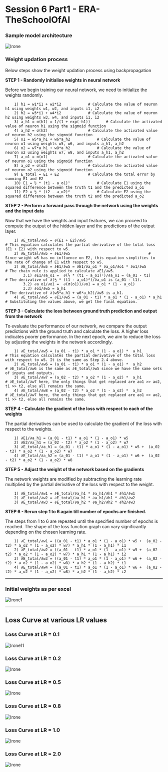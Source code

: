 # Session 6 Part1 - ERA-TheSchoolOfAI

### **Sample model architecture**

![lrone](./images/sample_img.png)


<p>

### **Weight updation process**

Below steps show the weight updation process using backpropagation

**STEP 1 - Randomly initialise weights in neural network**

Before we begin training our neural network, we need to initialize the weights randomly.

        1) h1 = w1*i1 + w2*i2		     # Calculate the value of neuron h1 using weights w1, w2, and inputs i1, i2
        2) h2 = w3*i1 + w4*i2		     # Calculate the value of neuron h2 using weights w3, w4, and inputs i1, i2
        3) a_h1 = σ(h1) = 1/(1 + exp(-h1))	     # Calculate the activated value of neuron h1 using the sigmoid function
        4) a_h2 = σ(h2)		             # Calculate the activated value of neuron h2 using the sigmoid function
        5) o1 = w5*a_h1 + w6*a_h2		     # Calculate the value of neuron o1 using weights w5, w6, and inputs a_h1, a_h2
        6) o2 = w7*a_h1 + w8*a_h2		     # Calculate the value of neuron o2 using weights w7, w8, and inputs a_h1, a_h2
        7) a_o1 = σ(o1)		             # Calculate the activated value of neuron o1 using the sigmoid function
        8) a_o2 = σ(o2)		             # Calculate the activated value of neuron o2 using the sigmoid function
        9) E_total = E1 + E2		     # Calculate the total error by summing E1 and E2
        10) E1 = ½ * (t1 - a_o1)²		     # Calculate E1 using the squared difference between the truth t1 and the predicted a_o1
        11) E2 = ½ * (t2 - a_o2)²		     # Calculate E2 using the squared difference between the truth t2 and the predicted a_o2

**STEP 2  - Perform a forward pass through the network using the weights and the input data**

Now that we have the weights and input features, we can proceed to compute the output of the hidden layer and the predictions of the output layer.

        1) ∂E_total/∂w5 = ∂(E1 + E2)/∂w5			                        # This equation calculates the partial derivative of the total loss (E1 + E2) with respect to w5.
        2) ∂E_total/∂w5 = ∂E1/∂w5					                # Since weight w5 has no influence on E2, this equation simplifies to the rate of change of E1 with respect to w5.
        3) ∂E_total/∂w5 = ∂E1/∂w5 = ∂E1/∂a_o1 * ∂a_o1/∂o1 * ∂o1/∂w5		        # The chain rule is applied to calculate ∂E1/∂w5.
            3.1) ∂E1/∂a_o1 =  ∂(½ * (t1 - a_o1)²)/∂a_o1 = (a_01 - t1)	        # The derivative of ∂(½ * (t1 - a_o1)²)/∂a_o1 is (a_01 - t1).
            3.2) ∂a_o1/∂o1 =  ∂(σ(o1))/∂o1 = a_o1 * (1 - a_o1)					
            3.3) ∂o1/∂w5 = a_h1                                                 # The derivative of ∂(w5*a_h1 + w6*a_h2)/∂w5 is a_h1.
        4) ∂E_total/∂w5 = ∂E1/∂w5 = (a_01 - t1) * a_o1 * (1 - a_o1) * a_h1          # Substituting the values above, we get the final equation.

**STEP 3  - Calculate the loss between ground truth prediction and output from the network**

To evaluate the performance of our network, we compare the output predictions with the ground truth and calculate the loss. A higher loss indicates poorer performance. In the next epoch, we aim to reduce the loss by adjusting the weights in the network accordingly.

        1) ∂E_total/∂w5 = (a_01 - t1) * a_o1 * (1 - a_o1) *  a_h1		   # This equation calculates the partial derivative of the total loss with respect to w5. It is the same as Step 2.4 above.		
        2) ∂E_total/∂w6 = (a_01 - t1) * a_o1 * (1 - a_o1) *  a_h2		   # ∂E_total/∂w6 is the same as ∂E_total/∂w5 since we have the same sets of inputs and outputs.	
        3) ∂E_total/∂w7 = (a_02 - t2) * a_o2 * (1 - a_o2) *  a_h1		   # ∂E_total/∂w7 here, the only things that get replaced are ao1 >> ao2, t1 >> t2, else all remains the same.
        4) ∂E_total/∂w8 = (a_02 - t2) * a_o2 * (1 - a_o2) *  a_h2		   # ∂E_total/∂w7 here, the only things that get replaced are ao1 >> ao2, t1 >> t2, else all remains the same.		


**STEP 4 - Calculate the gradient of the loss with respect to each of the weights**

The partial derivatives can be used to calculate the gradient of the loss with respect to the weights.

        1) ∂E1/∂a_h1 = (a_01 - t1) * a_o1 * (1 - a_o1) * w5								
        2) ∂E2/∂a_h1 = (a_02 - t2) * a_o2 * (1 - a_o2) * w7								
        3) ∂E_total/∂a_h1 = (a_01 - t1) * a_o1 * (1 - a_o1) * w5 +  (a_02 - t2) * a_o2 * (1 - a_o2) * w7								
        4) ∂E_total/∂a_h2 = (a_01 - t1) * a_o1 * (1 - a_o1) * w6 +  (a_02 - t2) * a_o2 * (1 - a_o2) * w8								


**STEP 5 - Adjust the weight of the network based on the gradients**

The network weights are modified by subtracting the learning rate multiplied by the partial derivative of the loss with respect to the weight.

        1) ∂E_total/∂w1 = ∂E_total/∂a_h1 * ∂a_h1/∂h1 * ∂h1/∂w1					
        2) ∂E_total/∂w2 = ∂E_total/∂a_h1 * ∂a_h1/∂h1 * ∂h1/∂w2					
        3) ∂E_total/∂w3 = ∂E_total/∂a_h2 * ∂a_h2/∂h2 * ∂h2/∂w3					


**STEP 6 - Rerun step 1 to 6 again till number of epochs are finished.**

The steps from 1 to 6 are repeated until the specified number of epochs is reached. The shape of the loss function graph can vary significantly depending on the chosen learning rate.

        1) ∂E_total/∂w1 = ((a_01 - t1) * a_o1 * (1 - a_o1) * w5 +  (a_02 - t2) * a_o2 * (1 - a_o2) * w7) * a_h1 * (1 - a_h1) * i1												
        2) ∂E_total/∂w2 = ((a_01 - t1) * a_o1 * (1 - a_o1) * w5 +  (a_02 - t2) * a_o2 * (1 - a_o2) * w7) * a_h1 * (1 - a_h1) * i2												
        3) ∂E_total/∂w3 = ((a_01 - t1) * a_o1 * (1 - a_o1) * w6 +  (a_02 - t2) * a_o2 * (1 - a_o2) * w8) * a_h2 * (1 - a_h2) * i1												
        4) ∂E_total/∂w4 = ((a_01 - t1) * a_o1 * (1 - a_o1) * w6 +  (a_02 - t2) * a_o2 * (1 - a_o2) * w8) * a_h2 * (1 - a_h2) * i2												

</p>


<hr>

### **Initial weights as per excel**

![lrone1](./images/Initial_weights.jpg)



<hr>

## **Loss Curve at various LR values**


### **Loss Curve at LR = 0.1**
![lrone11](./images/Lr_point1.png)


### **Loss Curve at LR = 0.2**
![lrone](./images/Lr_point2.png)


### **Loss Curve at LR = 0.5**
![lrone](./images/Lr_point5.png)


### **Loss Curve at LR = 0.8**
![lrone](./images/Lr_point8.png)


### **Loss Curve at LR = 1.0**
![lrone](./images/Lr_1.png)


### **Loss Curve at LR = 2.0**
![lrone](./images/Lr_2.png)

